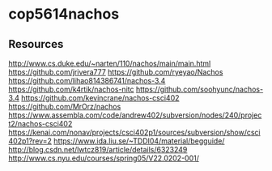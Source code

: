 cop5614nachos
=============
Resources
---------

http://www.cs.duke.edu/~narten/110/nachos/main/main.html
https://github.com/jrivera777
https://github.com/ryeyao/Nachos
https://github.com/lihao814386741/nachos-3.4
https://github.com/k4rtik/nachos-nitc
https://github.com/soohyunc/nachos-3.4
https://github.com/kevincrane/nachos-csci402
https://github.com/MrOrz/nachos
https://www.assembla.com/code/andrew402/subversion/nodes/240/project2/nachos-csci402
https://kenai.com/nonav/projects/csci402p1/sources/subversion/show/csci402p1?rev=2
https://www.ida.liu.se/~TDDI04/material/begguide/
http://blog.csdn.net/lwtcz819/article/details/6323249
http://www.cs.nyu.edu/courses/spring05/V22.0202-001/
